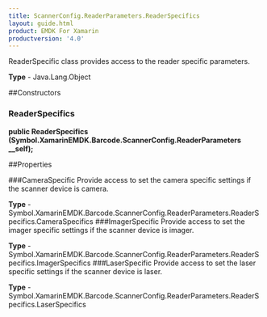 ```yaml
---
title: ScannerConfig.ReaderParameters.ReaderSpecifics
layout: guide.html 
product: EMDK For Xamarin 
productversion: '4.0' 
---
```

ReaderSpecific class provides access to the reader specific parameters.

**Type** - Java.Lang.Object

##Constructors
### ReaderSpecifics 
**public ReaderSpecifics (Symbol.XamarinEMDK.Barcode.ScannerConfig.ReaderParameters __self);**

##Properties

###CameraSpecific
Provide access to set the camera specific settings if the scanner device is camera.

**Type** - Symbol.XamarinEMDK.Barcode.ScannerConfig.ReaderParameters.ReaderSpecifics.CameraSpecifics
###ImagerSpecific
Provide access to set the imager specific settings if the scanner device is imager.

**Type** - Symbol.XamarinEMDK.Barcode.ScannerConfig.ReaderParameters.ReaderSpecifics.ImagerSpecifics
###LaserSpecific
Provide access to set the laser specific settings if the scanner device is laser.

**Type** - Symbol.XamarinEMDK.Barcode.ScannerConfig.ReaderParameters.ReaderSpecifics.LaserSpecifics


